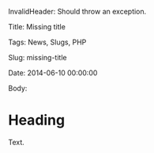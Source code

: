 InvalidHeader: Should throw an exception.

Title: Missing title

Tags: News, Slugs, PHP

Slug: missing-title

Date: 2014-06-10 00:00:00

Body:

# Heading

Text.
